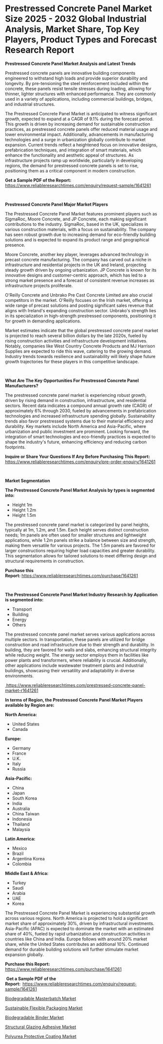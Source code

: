 <p><h1>Prestressed Concrete Panel Market Size 2025 - 2032 Global Industrial Analysis, Market Share, Top Key Players, Product Types and Forecast Research Report</h1></p><p><strong>Prestressed Concrete Panel Market Analysis and Latest Trends</strong></p>
<p><p>Prestressed concrete panels are innovative building components engineered to withstand high loads and provide superior durability and longevity. By pre-tensioning the steel reinforcement included within the concrete, these panels resist tensile stresses during loading, allowing for thinner, lighter structures with enhanced performance. They are commonly used in a variety of applications, including commercial buildings, bridges, and industrial structures.</p><p>The Prestressed Concrete Panel Market is anticipated to witness significant growth, expected to expand at a CAGR of 9.1% during the forecast period. This growth is driven by increasing demand for sustainable construction practices, as prestressed concrete panels offer reduced material usage and lower environmental impact. Additionally, advancements in manufacturing technologies and a surge in urbanization globally contribute to market expansion. Current trends reflect a heightened focus on innovative designs, prefabrication techniques, and integration of smart materials, which enhance the functionality and aesthetic appeal of structures. As infrastructure projects ramp up worldwide, particularly in developing regions, the demand for prestressed concrete panels is set to rise, positioning them as a critical component in modern construction.</p></p>
<p><strong>Get a Sample PDF of the Report:&nbsp;</strong> <a href="https://www.reliableresearchtimes.com/enquiry/request-sample/1641261?utm_campaign=2182&utm_medium=2&utm_source=Github&utm_content=ia&utm_term=30012025&utm_id=prestressed-concrete-panel">https://www.reliableresearchtimes.com/enquiry/request-sample/1641261</a></p>
<p>&nbsp;</p>
<p><strong>Prestressed Concrete Panel Major Market Players</strong></p>
<p><p>The Prestressed Concrete Panel Market features prominent players such as SigmaRoc, Moore Concrete, and JP Concrete, each making significant contributions to the industry. SigmaRoc, based in the UK, specializes in various construction materials, with a focus on sustainability. The company has seen robust growth due to increasing demand for eco-friendly building solutions and is expected to expand its product range and geographical presence.</p><p>Moore Concrete, another key player, leverages advanced technology in precast concrete manufacturing. The company has carved out a niche in infrastructure and residential projects in the UK and Ireland, projecting steady growth driven by ongoing urbanization. JP Concrete is known for its innovative designs and customer-centric approach, which has led to a strong market presence and a forecast of consistent revenue increases as infrastructure projects proliferate.</p><p>O'Reilly Concrete and Unbrako Pre Cast Concrete Limited are also crucial competitors in the market. O'Reilly focuses on the Irish market, offering a wide range of precast solutions and posting significant sales revenue that aligns with Ireland's expanding construction sector. Unbrako's strength lies in its specialization in high-strength prestressed components, positioning it for growth in demanding applications.</p><p>Market estimates indicate that the global prestressed concrete panel market is projected to reach several billion dollars by the late 2020s, fueled by rising construction activities and infrastructure development initiatives. Notably, companies like West Country Concrete Products and MJ Harrison Supplies are expected to ride this wave, catering to the growing demand. Industry trends towards resilience and sustainability will likely shape future growth trajectories for these players in this competitive landscape.</p></p>
<p>&nbsp;</p>
<p><strong>What Are The Key Opportunities For Prestressed Concrete Panel Manufacturers?</strong></p>
<p><p>The prestressed concrete panel market is experiencing robust growth, driven by rising demand in construction, infrastructure, and residential sectors. Recent data indicates a compound annual growth rate (CAGR) of approximately 6% through 2030, fueled by advancements in prefabrication technologies and increased infrastructure spending globally. Sustainability trends also favor prestressed systems due to their material efficiency and durability. Key markets include North America and Asia-Pacific, where urbanization and public investment are prominent. Looking forward, the integration of smart technologies and eco-friendly practices is expected to shape the industry's future, enhancing efficiency and reducing carbon footprints.</p></p>
<p><strong>Inquire or Share Your Questions If Any Before Purchasing This Report:</strong> <a href="https://www.reliableresearchtimes.com/enquiry/pre-order-enquiry/1641261?utm_campaign=2182&utm_medium=2&utm_source=Github&utm_content=ia&utm_term=30012025&utm_id=prestressed-concrete-panel">https://www.reliableresearchtimes.com/enquiry/pre-order-enquiry/1641261</a></p>
<p>&nbsp;</p>
<p><strong>Market Segmentation</strong></p>
<p><strong>The Prestressed Concrete Panel Market Analysis by types is segmented into:</strong></p>
<p><ul><li>Height 1m</li><li>Height 1.2m</li><li>Height 1.5m</li></ul></p>
<p><p>The prestressed concrete panel market is categorized by panel heights, typically at 1m, 1.2m, and 1.5m. Each height serves distinct construction needs; 1m panels are often used for smaller structures and lightweight applications, while 1.2m panels strike a balance between size and strength, making them versatile for various projects. The 1.5m panels are favored for larger constructions requiring higher load capacities and greater durability. This segmentation allows for tailored solutions to meet differing design and structural requirements in construction.</p></p>
<p><strong>Purchase this Report:&nbsp;</strong><a href="https://www.reliableresearchtimes.com/purchase/1641261?utm_campaign=2182&utm_medium=2&utm_source=Github&utm_content=ia&utm_term=30012025&utm_id=prestressed-concrete-panel">https://www.reliableresearchtimes.com/purchase/1641261</a></p>
<p>&nbsp;</p>
<p><strong>The Prestressed Concrete Panel Market Industry Research by Application is segmented into:</strong></p>
<p><ul><li>Transport</li><li>Building</li><li>Energy</li><li>Others</li></ul></p>
<p><p>The prestressed concrete panel market serves various applications across multiple sectors. In transportation, these panels are utilized for bridge construction and road infrastructure due to their strength and durability. In building, they are favored for walls and slabs, enhancing structural integrity while reducing weight. The energy sector employs them in facilities like power plants and transformers, where reliability is crucial. Additionally, other applications include wastewater treatment plants and industrial buildings, showcasing their versatility and adaptability in diverse environments.</p></p>
<p><a href="https://www.reliableresearchtimes.com/prestressed-concrete-panel-market-r1641261?utm_campaign=2182&utm_medium=2&utm_source=Github&utm_content=ia&utm_term=30012025&utm_id=prestressed-concrete-panel">&nbsp;https://www.reliableresearchtimes.com/prestressed-concrete-panel-market-r1641261</a></p>
<p><strong>In terms of Region, the Prestressed Concrete Panel Market Players available by Region are:</strong></p>
<p>
    <p> <strong> North America: </strong>
        <ul>
            <li>United States</li>
            <li>Canada</li>
        </ul>
        </p> 
    <p> <strong> Europe: </strong>
        <ul>
            <li>Germany</li>
            <li>France</li>
            <li>U.K.</li>
            <li>Italy</li>
            <li>Russia</li>
        </ul>
        </p> 
    <p> <strong> Asia-Pacific: </strong>
        <ul>
            <li>China</li>
            <li>Japan</li>
            <li>South Korea</li>
            <li>India</li>
            <li>Australia</li>
            <li>China Taiwan</li>
            <li>Indonesia</li>
            <li>Thailand</li>
            <li>Malaysia</li>
        </ul>
        </p> 
    <p> <strong> Latin America: </strong>
        <ul>
            <li>Mexico</li>
            <li>Brazil</li>
            <li>Argentina Korea</li>
            <li>Colombia</li>
        </ul>
        </p> 
    <p> <strong> Middle East & Africa: </strong>
        <ul>
            <li>Turkey</li>
            <li>Saudi</li>
            <li>Arabia</li>
            <li>UAE</li>
            <li>Korea</li>
        </ul>
    </p>
    </p>
<p><p>The Prestressed Concrete Panel Market is experiencing substantial growth across various regions. North America is projected to hold a significant market share of approximately 30%, driven by infrastructural investments. Asia-Pacific (APAC) is expected to dominate the market with an estimated share of 40%, fueled by rapid urbanization and construction activities in countries like China and India. Europe follows with around 20% market share, while the United States contributes an additional 10%. Continued demand for durable building solutions will further stimulate market expansion globally.</p></p>
<p><strong>Purchase this Report: </strong><a href="https://www.reliableresearchtimes.com/purchase/1641261?utm_campaign=2182&utm_medium=2&utm_source=Github&utm_content=ia&utm_term=30012025&utm_id=prestressed-concrete-panel">https://www.reliableresearchtimes.com/purchase/1641261</a></p>
<p>&nbsp;<strong>Get a Sample PDF of the Report:&nbsp;&nbsp;</strong><a href="https://www.reliableresearchtimes.com/enquiry/request-sample/1641261?utm_campaign=2182&utm_medium=2&utm_source=Github&utm_content=ia&utm_term=30012025&utm_id=prestressed-concrete-panel">https://www.reliableresearchtimes.com/enquiry/request-sample/1641261</a></p>
<p><strong></strong></p>
<p><p><a href="https://github.com/angelajermaine/Market-Research-Report-List-5/blob/main/biodegradable-masterbatch-market.md?utm_campaign=2182&utm_medium=2&utm_source=Github&utm_content=ia&utm_term=30012025&utm_id=prestressed-concrete-panel">Biodegradable Masterbatch Market</a></p><p><a href="https://github.com/provorikovar/Market-Research-Report-List-7/blob/main/sustainable-flexible-packaging-market.md?utm_campaign=2182&utm_medium=2&utm_source=Github&utm_content=ia&utm_term=30012025&utm_id=prestressed-concrete-panel">Sustainable Flexible Packaging Market</a></p><p><a href="https://github.com/NargisHussain432/Market-Research-Report-List-1/blob/main/biodegradable-binder-market.md?utm_campaign=2182&utm_medium=2&utm_source=Github&utm_content=ia&utm_term=30012025&utm_id=prestressed-concrete-panel">Biodegradable Binder Market</a></p><p><a href="https://github.com/CliffMedina6/Market-Research-Report-List-7/blob/main/structural-glazing-adhesive-market.md?utm_campaign=2182&utm_medium=2&utm_source=Github&utm_content=ia&utm_term=30012025&utm_id=prestressed-concrete-panel">Structural Glazing Adhesive Market</a></p><p><a href="https://github.com/FahadAhmed223/Market-Research-Report-List-1/blob/main/polyurea-protective-coating-market.md?utm_campaign=2182&utm_medium=2&utm_source=Github&utm_content=ia&utm_term=30012025&utm_id=prestressed-concrete-panel">Polyurea Protective Coating Market</a></p></p>